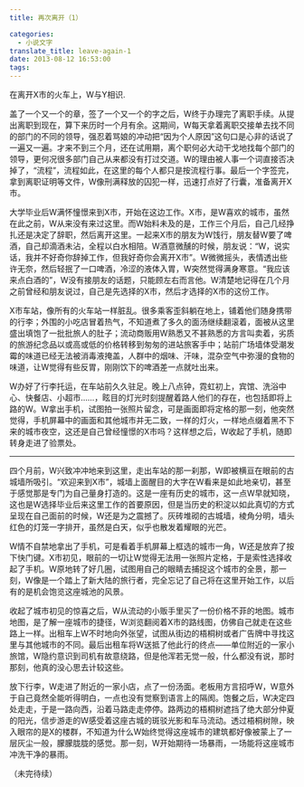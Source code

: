 ```yaml
---
title: 再次离开（1）

categories:
  - 小说文字
translate_title: leave-again-1
date: 2013-08-12 16:53:00
tags:
---
```


在离开X市的火车上，W与Y相识.

盖了一个又一个的章，签了一个又一个的字之后，W终于办理完了离职手续。从提出离职到现在，算下来历时一个月有余。这期间，W每天拿着离职交接单去找不同的部门的不同的领导，强忍着骂娘的冲动把“因为个人原因”这句口是心非的话说了一遍又一遍。才来不到三个月，还在试用期，离个职何必大动干戈地找每个部门的领导，更何况很多部门自己从来都没有打过交道。W的理由被人事一个词直接否决掉了，“流程”，流程如此，在这里的每个人都只是按流程行事。最后一个字签完，拿到离职证明等文件，W像刑满释放的囚犯一样，迅速打点好了行囊，准备离开X市。

大学毕业后W满怀憧憬来到X市，开始在这边工作。X市，是W喜欢的城市，虽然在此之前，W从来没有来过这里。而W始料未及的是，工作三个月后，自己几经挣扎还是决定了辞职，然后离开这里。一起来X市的朋友为W饯行，朋友替W要了啤酒，自己却滴酒未沾，全程以白水相陪。W酒意微醺的时候，朋友说：“W，说实话，我并不好奇你辞掉工作，但我好奇你会离开X市”。W微微摇头，表情透出些许无奈，然后轻抿了一口啤酒，冷涩的液体入胃，W突然觉得满身寒意。“我应该来点白酒的”，W没有接朋友的话题，只能顾左右而言他。W清楚地记得在几个月之前曾经和朋友说过，自己是先选择的X市，然后才选择的X市的这份工作。

X市车站，像所有的火车站一样脏乱。很多乘客歪斜躺在地上，铺着他们随身携带的行李；外围的小吃店冒着热气，不知道煮了多久的面汤继续翻滚着，面被从这里盛出填饱了一批批旅人的肚子；流动商贩用W熟悉又不甚熟悉的方言叫卖着，劣质的旅游纪念品以或高或低的价格转移到匆匆的进站旅客手中；站前广场墙体受潮发霉的味道已经无法被消毒液掩盖，人群中的烟味、汗味，混杂空气中弥漫的食物的味道，让W觉得有些反胃，刚刚饮下的啤酒差一点就吐出来。

W办好了行李托运，在车站前久久驻足。晚上八点钟，霓虹初上，宾馆、洗浴中心、快餐店、小超市……，眩目的灯光时刻提醒着路人他们的存在，也包括即将上路的W。W拿出手机，试图拍一张照片留念，可是画面即将定格的那一刻，他突然觉得，手机屏幕中的画面和其他城市并无二致，一样的灯火，一样地点缀着黑不下来的城市夜空，这还是自己曾经憧憬的X市吗？这样想之后，W收起了手机，随即转身走进了验票处。

------

四个月前，W兴致冲冲地来到这里，走出车站的那一刹那，W即被横亘在眼前的古城墙所吸引。“欢迎来到X市”，城墙上面醒目的大字在W看来是如此地亲切，甚至于感觉那是专门为自己量身打造的。这是一座有历史的城市，这一点W早就知晓，这也是W选择毕业后来这里工作的首要原因，但是当历史的积淀以如此真切的方式呈现在自己面前的时候，W还是为之震撼了。灰砖堆砌的古城墙，棱角分明，墙头红色的灯笼一字排开，虽然是白天，似乎也散发着耀眼的光芒。

W情不自禁地拿出了手机，可是看着手机屏幕上框选的城市一角，W还是放弃了按下快门键。X市初见，眼前的一切让W觉得无法用一张照片定格，于是索性选择收起了手机。W原地转了好几圈，试图用自己的眼睛去捕捉这个城市的全景，那一刻，W像是一个踏上了新大陆的旅行者，完全忘记了自己将在这里开始工作，以后有的是机会饱览这座城池的风景。

收起了城市初见的惊喜之后，W从流动的小贩手里买了一份价格不菲的地图。城市地图，是了解一座城市的捷径，W浏览翻阅着X市的路线图，仿佛自己就走在这些路上一样。出租车上W不时地向外张望，试图从街边的梧桐树或者广告牌中寻找这里与其他城市的不同。最后出租车将W送抵了他此行的终点——单位附近的一家小旅馆，W隐约意识到司机有故意绕路，但是他浑若无觉一般，什么都没有说，那时那刻，他真的没心思去计较这些。

放下行李，W走进了附近的一家小店，点了一份汤面。老板用方言招呼W，W意外于自己竟然全能听得明白，一点也没有觉察到语言上的隔阂。饱餐之后，W决定四处走走，于是一路向西，沿着马路走走停停。路两边的梧桐树遮挡了绝大部分仲夏的阳光，信步游走的W感受着这座古城的斑驳光影和车马流动。透过梧桐树隙，映入眼帘的是X的楼群，不知道为什么W始终觉得这座城市的建筑都好像被蒙上了一层灰尘一般，朦朦胧胧的感觉。那一刻，W开始期待一场暴雨，一场能将这座城市冲洗干净的暴雨。

（未完待续）